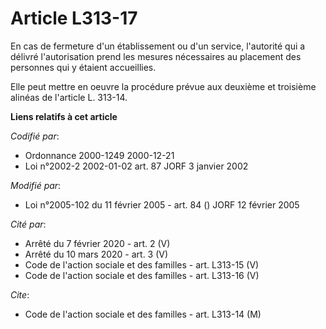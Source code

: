 # Article L313-17

En cas de fermeture d'un établissement ou d'un service, l'autorité qui a délivré l'autorisation prend les mesures nécessaires
au placement des personnes qui y étaient accueillies.

Elle peut mettre en oeuvre la procédure prévue aux deuxième et troisième alinéas de l'article L. 313-14.

**Liens relatifs à cet article**

_Codifié par_:

  - Ordonnance 2000-1249 2000-12-21
  - Loi n°2002-2 2002-01-02 art. 87 JORF 3 janvier 2002

_Modifié par_:

  - Loi n°2005-102 du 11 février 2005 - art. 84 () JORF 12 février 2005

_Cité par_:

  - Arrêté du 7 février 2020 - art. 2 (V)
  - Arrêté du 10 mars 2020 - art. 3 (V)
  - Code de l'action sociale et des familles - art. L313-15 (V)
  - Code de l'action sociale et des familles - art. L313-16 (V)

_Cite_:

  - Code de l'action sociale et des familles - art. L313-14 (M)
